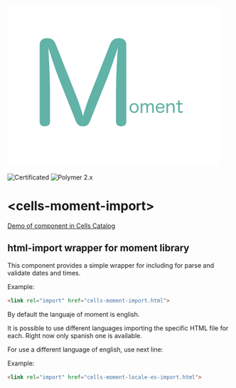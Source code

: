 ![cells-moment-import screenshot](cells-moment-import.png)

![Certificated](https://img.shields.io/badge/certificated-yes-brightgreen.svg) ![Polymer 2.x](https://img.shields.io/badge/Polymer-2.x-green.svg)

# \<cells-moment-import\>
[Demo of component in Cells Catalog](https://catalogs.platform.bbva.com/cells)

## html-import wrapper for moment library

This component provides a simple wrapper for including for parse and validate dates and times.

Example:
```html
<link rel="import" href="cells-moment-import.html">
```
By default the languaje of moment is english.

It is possible to use different languages importing the specific HTML file for each.
Right now only spanish one is available.

For use a different language of english, use next line:

Example:
```html
<link rel="import" href="cells-moment-locale-es-import.html">
```
